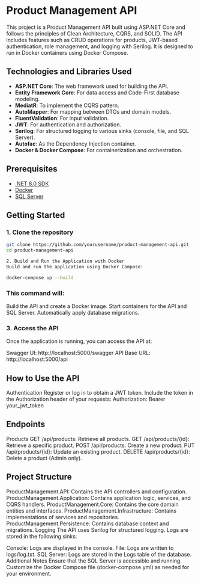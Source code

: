# Product Management API

This project is a Product Management API built using ASP.NET Core and follows the principles of Clean Architecture, CQRS, and SOLID. The API includes features such as CRUD operations for products, JWT-based authentication, role management, and logging with Serilog. It is designed to run in Docker containers using Docker Compose.

## Technologies and Libraries Used

- **ASP.NET Core**: The web framework used for building the API.
- **Entity Framework Core**: For data access and Code-First database modeling.
- **MediatR**: To implement the CQRS pattern.
- **AutoMapper**: For mapping between DTOs and domain models.
- **FluentValidation**: For input validation.
- **JWT**: For authentication and authorization.
- **Serilog**: For structured logging to various sinks (console, file, and SQL Server).
- **Autofac**: As the Dependency Injection container.
- **Docker & Docker Compose**: For containerization and orchestration.

## Prerequisites

- [.NET 8.0 SDK](https://dotnet.microsoft.com/download/dotnet/8.0)
- [Docker](https://www.docker.com/get-started)
- [SQL Server](https://www.microsoft.com/en-us/sql-server/sql-server-downloads)

## Getting Started

### 1. Clone the repository

```bash
git clone https://github.com/yourusername/product-management-api.git
cd product-management-api

2. Build and Run the Application with Docker
Build and run the application using Docker Compose:

docker-compose up --build

```
### This command will:

Build the API and create a Docker image.
Start containers for the API and SQL Server.
Automatically apply database migrations.
### 3. Access the API
Once the application is running, you can access the API at:

Swagger UI: http://localhost:5000/swagger
API Base URL: http://localhost:5000/api

## How to Use the API
Authentication
Register or log in to obtain a JWT token.
Include the token in the Authorization header of your requests:
Authorization: Bearer your_jwt_token
## Endpoints
Products
GET /api/products: Retrieve all products.
GET /api/products/{id}: Retrieve a specific product.
POST /api/products: Create a new product.
PUT /api/products/{id}: Update an existing product.
DELETE /api/products/{id}: Delete a product (Admin only).
## Project Structure
ProductManagement.API: Contains the API controllers and configuration.
ProductManagement.Application: Contains application logic, services, and CQRS handlers.
ProductManagement.Core: Contains the core domain entities and interfaces.
ProductManagement.Infrastructure: Contains implementations of services and repositories.
ProductManagement.Persistence: Contains database context and migrations.
Logging
The API uses Serilog for structured logging. Logs are stored in the following sinks:

Console: Logs are displayed in the console.
File: Logs are written to logs/log.txt.
SQL Server: Logs are stored in the Logs table of the database.
Additional Notes
Ensure that the SQL Server is accessible and running.
Customize the Docker Compose file (docker-compose.yml) as needed for your environment.
